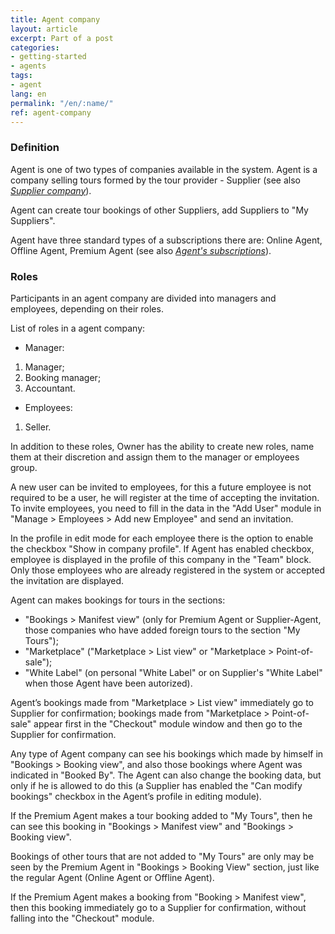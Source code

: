 ```yaml
---
title: Agent company
layout: article
excerpt: Part of a post
categories:
- getting-started
- agents
tags:
- agent
lang: en
permalink: "/en/:name/"
ref: agent-company
---
```


### **Definition**

Agent is one of two types of companies available in the system. Agent is a company selling tours formed by the tour provider - Supplier (see also [*Supplier company*](https://help.tourhunter.com/en/category/getting-started/supplier-company/)).

Agent can create tour bookings of other Suppliers, add Suppliers to "My Suppliers".

Agent have three standard types of a subscriptions there are: Online Agent, Offline Agent, Premium Agent (see also [*Agent's subscriptions*](https://help.tourhunter.com/en/category/billing-payments/agents-subscriptions)).

### **Roles**

Participants in an agent company are divided into managers and employees, depending on their roles.

List of roles in a agent company:
- Manager:

1. Manager;
2. Booking manager;
3. Accountant.

- Employees:

1. Seller.

In addition to these roles, Owner has the ability to create new roles, name them at their discretion and assign them to the manager or employees group.

A new user can be invited to employees, for this a future employee is not required to be a user, he will register at the time of accepting the invitation. To invite employees, you need to fill in the data in the "Add User" module in "Manage > Employees > Add new Employee" and send an invitation.

In the profile in edit mode for each employee there is the option to enable the checkbox "Show in company profile". If Agent has enabled checkbox, employee is displayed in the profile of this company in the "Team" block. Only those employees who are already registered in the system or accepted the invitation are displayed.

Agent can makes bookings for tours in the sections:
- "Bookings > Manifest view" (only for Premium Agent or Supplier-Agent, those companies who have added foreign tours to the section "My Tours");
- "Marketplace" ("Marketplace > List view" or "Marketplace > Point-of-sale");
- "White Label" (on personal "White Label" or on Supplier's "White Label" when those Agent have been autorized).

Agent’s bookings made from "Marketplace > List view" immediately go to Supplier for confirmation; bookings made from "Marketplace > Point-of-sale" appear first in the "Checkout" module window and then go to the Supplier for confirmation.

Any type of Agent company can see his bookings which made by himself in "Bookings > Booking view", and also those bookings where Agent was indicated in "Booked By". The Agent can also change the booking data, but only if he is allowed to do this (a Supplier has enabled the "Can modify bookings" checkbox in the Agent’s profile in editing module).

If the Premium Agent makes a tour booking added to "My Tours", then he can see this booking in "Bookings > Manifest view" and "Bookings > Booking view".

Bookings of other tours that are not added to "My Tours" are only may be seen by the Premium Agent in "Bookings > Booking View" section, just like the regular Agent (Online Agent or Offline Agent).

If the Premium Agent makes a booking from "Booking > Manifest view", then this booking immediately go to a Supplier for confirmation, without falling into the "Checkout" module.